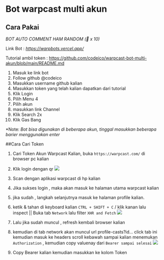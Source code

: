 # Bot warpcast multi akun

## Cara Pakai


*BOT AUTO COMMENT HAM RANDOM (🍖 x 10)*

Link Bot : _https://warpbots.vercel.app/_

Tutorial ambil token : https://github.com/codeico/warpcast-bot-multi-akun/blob/main/README.md

1. Masuk ke link bot
2. ⁠Follow github @codeico
3. ⁠Masukkan username github kalian
4. ⁠Masukkan token yang telah kalian dapatkan dari tutorial
5. ⁠Klik Login
6. ⁠Pilih Menu 4
7. ⁠Pilih akun
8. ⁠masukkan link Channel
9. ⁠Klik Search 2x
10. ⁠Klik Gas Bang

*Note: _Bot bisa digunakan di beberapa akun, tinggal masukkan beberapa barier menggunakan enter_


##Cara Cari Token
1. Cari Token Akun Warpcast Kalian, buka `https://warpcast.com/` di browser pc kalian

2. Klik login dengan qr
   ![](img/qr.png)


3. Scan dengan aplikasi warpcast di hp kalian

4. Jika sukses login , maka akan masuk ke halaman utama warpcast kalian

5. jika sudah , langkah selanjutnya masuk ke halaman profile kalian.

6. ketik & tahan di keyboard kalian `CTRL + SHIFT + C` / klik kanan lalu inspect || Buka tab `Network` lalu filter `XHR and Fetch`
   ![](img/token_profile1.png)

7. Lalu jika sudah muncul , refresh kembali browser kalian
8. kemudian di tab network akan muncul url profile-casts?id... click tab ini kemudian masuk ke headers scroll kebawah sampai kalian menemukan `Authorization` , kemudian copy valuenay dari `Bearer sampai selesai`
    ![](img/token_profile.png)
9. Copy Bearer kalian kemudian masukkan ke kolom Token
